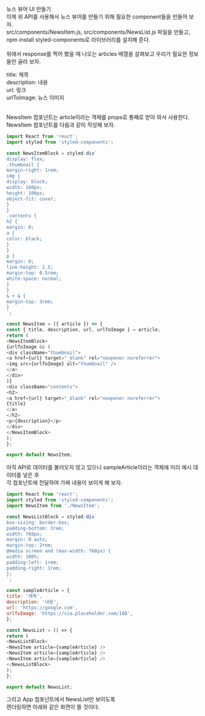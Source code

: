 뉴스 뷰어 UI 만들기<br/>
이제 위 API를 사용해서 뉴스 뷰어를 만들기 위해 필요한 component들을 만들어 보자. <br/>
src/components/NewsItem.js, src/components/NewsList.js 파일을 만들고, <br/>
npm install styled-components로 라이브러리를 설치해 준다.<br/>
<br/>
위에서 response를 찍어 봤을 때 나오는 articles 배열을 살펴보고 우리가 필요한 정보들만 골라 보자.<br/>

title: 제목<br/>
description: 내용<br/>
url: 링크<br/>
urlToImage: 뉴스 이미지<br/>

<br/>
NewsItem 컴포넌트는 article이라는 객체를 props로 통째로 받아 와서 사용한다. <br/>
NewsItem 컴포넌트를 다음과 같이 작성해 보자.<br/>

```javascript
import React from 'react';
import styled from 'styled-components';

const NewsItemBlock = styled.div`
display: flex;
.thumbnail {
margin-right: 1rem;
img {
display: block;
width: 160px;
height: 100px;
object-fit: cover;
}
}
.contents {
h2 {
margin: 0;
a {
color: black;
}
}
p {
margin: 0;
line-height: 1.5;
margin-top: 0.5rem;
white-space: normal;
}
}
& + & {
margin-top: 3rem;
}
`;

const NewsItem = ({ article }) => {
const { title, description, url, urlToImage } = article;
return (
<NewsItemBlock>
{urlToImage && (
<div className="thumbnail">
<a href={url} target="_blank" rel="noopener noreferrer">
<img src={urlToImage} alt="thumbnail" />
</a>
</div>
)}
<div className="contents">
<h2>
<a href={url} target="_blank" rel="noopener noreferrer">
{title}
</a>
</h2>
<p>{description}</p>
</div>
</NewsItemBlock>
);
};

export default NewsItem;
```
아직 API로 데이터를 불러오지 않고 있으니 sampleArticle이라는 객체에 미리 예시 데이터를 넣은 후 <br/>
각 컴포넌트에 전달하여 가짜 내용이 보이게 해 보자.<br/>

```javascript
import React from 'react';
import styled from 'styled-components';
import NewsItem from './NewsItem';

const NewsListBlock = styled.div`
box-sizing: border-box;
padding-bottom: 3rem;
width: 768px;
margin: 0 auto;
margin-top: 2rem;
@media screen and (max-width: 768px) {
width: 100%;
padding-left: 1rem;
padding-right: 1rem;
};
`;

const sampleArticle = {
title: '제목',
description: '내용',
url: 'https://google.com',
urlToImage: 'https://via.placeholder.com/160',
};

const NewsList = () => {
return (
<NewsListBlock>
<NewsItem article={sampleArticle} />
<NewsItem article={sampleArticle} />
<NewsItem article={sampleArticle} />
</NewsListBlock>
);
};

export default NewsList;
```


그리고 App 컴포넌트에서 NewsList만 보이도록 <br/>
렌더링하면 아래와 같은 화면이 뜰 것이다.<br/>